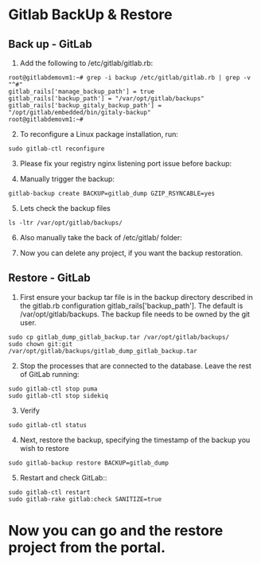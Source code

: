 # Gitlab BackUp & Restore


## Back up - GitLab

1. Add the following to /etc/gitlab/gitlab.rb:
```
root@gitlabdemovm1:~# grep -i backup /etc/gitlab/gitlab.rb | grep -v "^#"
gitlab_rails['manage_backup_path'] = true
gitlab_rails['backup_path'] = "/var/opt/gitlab/backups"
gitlab_rails['backup_gitaly_backup_path'] = "/opt/gitlab/embedded/bin/gitaly-backup"
root@gitlabdemovm1:~# 
```

2.  To reconfigure a Linux package installation, run:
```
sudo gitlab-ctl reconfigure
```

3. Please fix your registry nginx listening port issue before backup:


4. Manually trigger the backup: 
```
gitlab-backup create BACKUP=gitlab_dump GZIP_RSYNCABLE=yes
```

5. Lets check the backup files 
```
ls -ltr /var/opt/gitlab/backups/
```

6. Also manually take the back of /etc/gitlab/ folder:

7. Now you can delete any project, if you want the backup restoration.

## Restore - GitLab

1. First ensure your backup tar file is in the backup directory described in the gitlab.rb configuration gitlab_rails['backup_path']. The default is /var/opt/gitlab/backups. The backup file needs to be owned by the git user.

```
sudo cp gitlab_dump_gitlab_backup.tar /var/opt/gitlab/backups/
sudo chown git:git /var/opt/gitlab/backups/gitlab_dump_gitlab_backup.tar
```

2.  Stop the processes that are connected to the database. Leave the rest of GitLab running:
```
sudo gitlab-ctl stop puma
sudo gitlab-ctl stop sidekiq
```


3. Verify
```
sudo gitlab-ctl status
```

4. Next, restore the backup, specifying the timestamp of the backup you wish to restore
```
sudo gitlab-backup restore BACKUP=gitlab_dump
```

5. Restart and check GitLab:: 
```
sudo gitlab-ctl restart
sudo gitlab-rake gitlab:check SANITIZE=true
```

# Now you can go and the restore project from the portal. 